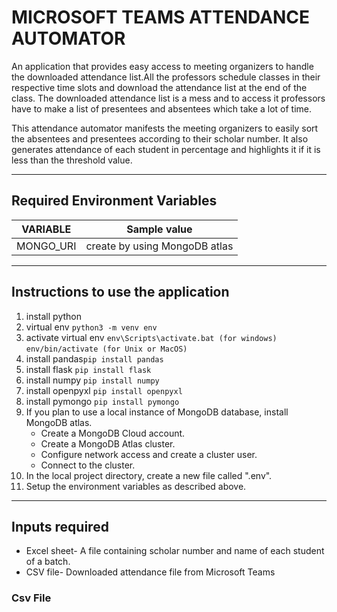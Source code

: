 # MICROSOFT TEAMS ATTENDANCE AUTOMATOR

 An application 
that provides easy access to meeting organizers to handle the downloaded attendance list.All the professors schedule classes in their respective time slots and download the attendance list at the end of the class. The downloaded attendance list is a mess and to access it professors have to make a list of presentees and absentees which take a lot of time. 

This attendance automator manifests the meeting organizers to easily sort the absentees and presentees according to their scholar number. It also generates attendance of each student in percentage and highlights it if it is less than the threshold value.

---
## Required Environment Variables

VARIABLE | Sample value
---- | ---
MONGO_URI | create by using MongoDB atlas

---
## Instructions to use the application
1. install python
2. virtual env
  `python3 -m venv env`
3. activate virtual env `env\Scripts\activate.bat
(for windows)` `env/bin/activate
(for Unix or MacOS)` 
4. install pandas`pip install pandas` 
5. install flask `pip install flask`
6. install numpy `pip install numpy` 
7. install openpyxl `pip install openpyxl` 
8. install pymongo `pip install pymongo`
9. If you plan to use a local instance of MongoDB database, install MongoDB atlas. 
    * Create a MongoDB Cloud account.
    * Create a MongoDB Atlas cluster.
    * Configure network access and create a cluster user.
    * Connect to the cluster.
10. In the local project directory, create a new file called ".env".
11. Setup the environment variables as described above.

---
## Inputs required
- Excel sheet- A file containing scholar number and name of each student of a batch.
- CSV file- Downloaded attendance file from Microsoft Teams

### Csv File


